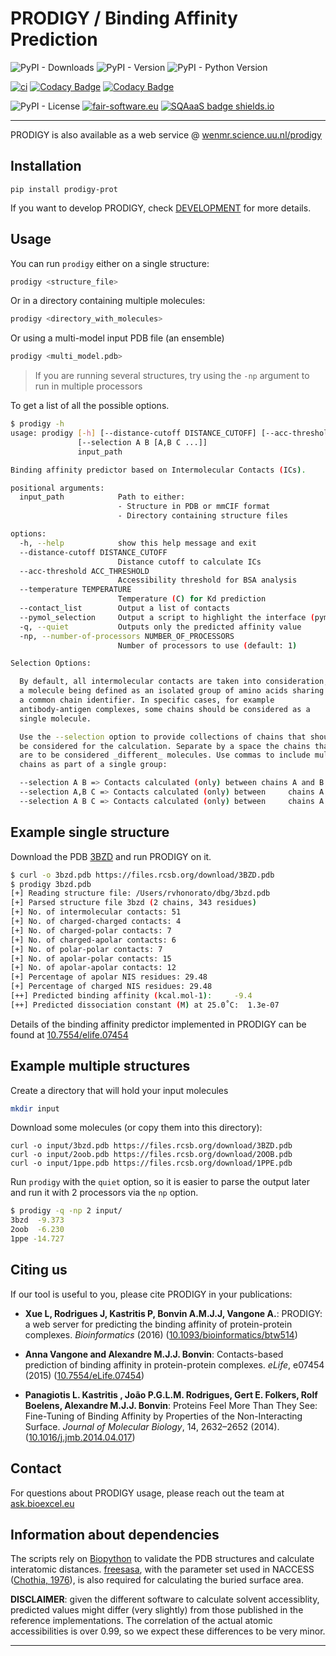 # PRODIGY / Binding Affinity Prediction

![PyPI - Downloads](https://img.shields.io/pypi/dm/prodigy-prot)
![PyPI - Version](https://img.shields.io/pypi/v/prodigy-prot)
![PyPI - Python Version](https://img.shields.io/pypi/pyversions/prodigy-prot)

[![ci](https://github.com/haddocking/prodigy/actions/workflows/ci.yml/badge.svg)](https://github.com/haddocking/prodigy/actions/workflows/ci.yml)
[![Codacy Badge](https://app.codacy.com/project/badge/Grade/98180cbac27d4a5aaf46a3dd72c3174d)](https://www.codacy.com/gh/haddocking/prodigy/dashboard?utm_source=github.com&utm_medium=referral&utm_content=haddocking/prodigy&utm_campaign=Badge_Grade)
[![Codacy Badge](https://app.codacy.com/project/badge/Coverage/98180cbac27d4a5aaf46a3dd72c3174d)](https://www.codacy.com/gh/haddocking/prodigy/dashboard?utm_source=github.com&utm_medium=referral&utm_content=haddocking/prodigy&utm_campaign=Badge_Coverage)

![PyPI - License](https://img.shields.io/pypi/l/prodigy-prot)
[![fair-software.eu](https://img.shields.io/badge/fair--software.eu-%E2%97%8F%20%20%E2%97%8F%20%20%E2%97%8F%20%20%E2%97%8F%20%20%E2%97%8F-green)](https://fair-software.eu)
[![SQAaaS badge shields.io](https://img.shields.io/badge/sqaaas%20software-gold-yellow)](https://api.eu.badgr.io/public/assertions/w8HcpcH4Svi3-UZ93LHHMA "SQAaaS gold badge achieved")

---

PRODIGY is also available as a web service @ [wenmr.science.uu.nl/prodigy](https://wenmr.science.uu.nl/prodigy/)

## Installation

```text
pip install prodigy-prot
```

If you want to develop PRODIGY, check [DEVELOPMENT](DEVELOPMENT.md) for more details.

## Usage

You can run `prodigy` either on a single structure:

```bash
prodigy <structure_file>
```

Or in a directory containing multiple molecules:

```bash
prodigy <directory_with_molecules>
```

Or using a multi-model input PDB file (an ensemble)

```bash
prodigy <multi_model.pdb>
```

> If you are running several structures, try using the `-np` argument to run
> in multiple processors

To get a list of all the possible options.

```bash
$ prodigy -h
usage: prodigy [-h] [--distance-cutoff DISTANCE_CUTOFF] [--acc-threshold ACC_THRESHOLD] [--temperature TEMPERATURE] [--contact_list] [--pymol_selection] [-q] [-np NUMBER_OF_PROCESSORS]
               [--selection A B [A,B C ...]]
               input_path

Binding affinity predictor based on Intermolecular Contacts (ICs).

positional arguments:
  input_path            Path to either:
                        - Structure in PDB or mmCIF format
                        - Directory containing structure files

options:
  -h, --help            show this help message and exit
  --distance-cutoff DISTANCE_CUTOFF
                        Distance cutoff to calculate ICs
  --acc-threshold ACC_THRESHOLD
                        Accessibility threshold for BSA analysis
  --temperature TEMPERATURE
                        Temperature (C) for Kd prediction
  --contact_list        Output a list of contacts
  --pymol_selection     Output a script to highlight the interface (pymol)
  -q, --quiet           Outputs only the predicted affinity value
  -np, --number-of-processors NUMBER_OF_PROCESSORS
                        Number of processors to use (default: 1)

Selection Options:

  By default, all intermolecular contacts are taken into consideration,
  a molecule being defined as an isolated group of amino acids sharing
  a common chain identifier. In specific cases, for example
  antibody-antigen complexes, some chains should be considered as a
  single molecule.

  Use the --selection option to provide collections of chains that should
  be considered for the calculation. Separate by a space the chains that
  are to be considered _different_ molecules. Use commas to include multiple
  chains as part of a single group:

  --selection A B => Contacts calculated (only) between chains A and B.
  --selection A,B C => Contacts calculated (only) between     chains A and C; and B and C.
  --selection A B C => Contacts calculated (only) between     chains A and B; B and C; and A and C.
```

## Example single structure

Download the PDB [3BZD](https://www.rcsb.org/structure/3bzd) and run PRODIGY on it.

```bash
$ curl -o 3bzd.pdb https://files.rcsb.org/download/3BZD.pdb
$ prodigy 3bzd.pdb
[+] Reading structure file: /Users/rvhonorato/dbg/3bzd.pdb
[+] Parsed structure file 3bzd (2 chains, 343 residues)
[+] No. of intermolecular contacts: 51
[+] No. of charged-charged contacts: 4
[+] No. of charged-polar contacts: 7
[+] No. of charged-apolar contacts: 6
[+] No. of polar-polar contacts: 7
[+] No. of apolar-polar contacts: 15
[+] No. of apolar-apolar contacts: 12
[+] Percentage of apolar NIS residues: 29.48
[+] Percentage of charged NIS residues: 29.48
[++] Predicted binding affinity (kcal.mol-1):     -9.4
[++] Predicted dissociation constant (M) at 25.0˚C:  1.3e-07
```

Details of the binding affinity predictor implemented in PRODIGY can be found at [10.7554/elife.07454](https://doi.org/10.7554/elife.07454)

## Example multiple structures

Create a directory that will hold your input molecules

```bash
mkdir input
```

Download some molecules (or copy them into this directory):

```text
curl -o input/3bzd.pdb https://files.rcsb.org/download/3BZD.pdb
curl -o input/2oob.pdb https://files.rcsb.org/download/2OOB.pdb
curl -o input/1ppe.pdb https://files.rcsb.org/download/1PPE.pdb
```

Run `prodigy` with the `quiet` option, so it is easier to parse the output later
and run it with 2 processors via the `np` option.

```bash
$ prodigy -q -np 2 input/
3bzd  -9.373
2oob  -6.230
1ppe -14.727
```

## Citing us

If our tool is useful to you, please cite PRODIGY in your publications:

- **Xue L, Rodrigues J, Kastritis P, Bonvin A.M.J.J, Vangone A.**: PRODIGY: a web server for predicting the binding affinity of protein-protein complexes. _Bioinformatics_ (2016) ([10.1093/bioinformatics/btw514](https://doi.org/10.1093/bioinformatics/btw514))

- **Anna Vangone and Alexandre M.J.J. Bonvin**: Contacts-based prediction of binding affinity in protein-protein complexes. _eLife_, e07454 (2015) ([10.7554/eLife.07454](https://doi.org/10.7554/elife.07454))

- **Panagiotis L. Kastritis , João P.G.L.M. Rodrigues, Gert E. Folkers, Rolf Boelens, Alexandre M.J.J. Bonvin**: Proteins Feel More Than They See: Fine-Tuning of Binding Affinity by Properties of the Non-Interacting Surface. _Journal of Molecular Biology_, 14, 2632–2652 (2014). ([10.1016/j.jmb.2014.04.017](https://doi.org/10.1016/j.jmb.2014.04.017))

## Contact

For questions about PRODIGY usage, please reach out the team at [ask.bioexcel.eu](https://ask.bioexcel.eu/)

## Information about dependencies

The scripts rely on [Biopython](www.biopython.org) to validate the PDB structures and calculate
interatomic distances. [freesasa](https://github.com/mittinatten/freesasa), with the parameter
set used in NACCESS ([Chothia, 1976](http://www.ncbi.nlm.nih.gov/pubmed/994183)), is also
required for calculating the buried surface area.

**DISCLAIMER**: given the different software to calculate solvent accessiblity, predicted
values might differ (very slightly) from those published in the reference implementations.
The correlation of the actual atomic accessibilities is over 0.99, so we expect these
differences to be very minor.

---
